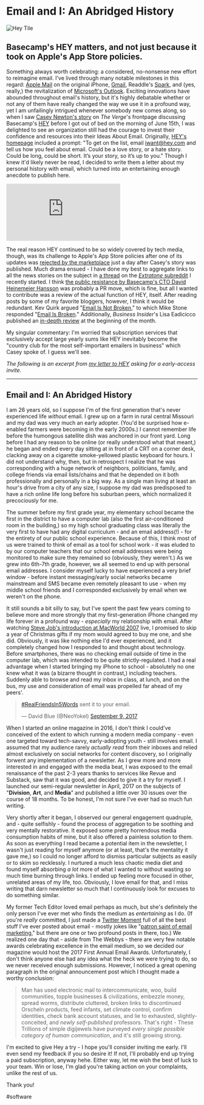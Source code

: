# Email and I: An Abridged History

![Hey Tile](https://i.snap.as/l7jhO5a.png)

## Basecamp's HEY matters, and not just because it took on Apple's App Store policies.

Something always worth celebrating: a considered, no-nonsense new effort to reimagine email. I've lived through many notable milestones in this regard: [Apple Mail](https://youtu.be/vN4U5FqrOdQ?t=2321) on the original iPhone, [Gmail](https://time.com/43263/gmail-10th-anniversary/), Readdle's [Spark](https://www.theverge.com/2015/5/29/8683775/spark-email-app-iphone-apple-watch), and (yes, really,) the revitalization of [Microsoft's Outlook](https://www.theverge.com/2018/9/4/17819636/microsoft-resdesigned-outlook-windows-web). Exciting innovations have abounded throughout email's history, but it's highly debatable whether or not any of them have really changed the way we use it in a profound way, yet I am unfailingly intrigued whenever somebody new comes along, so when I saw [Casey Newton's story](https://www.theverge.com/2020/6/15/21286466/hey-email-basecamp-price-availability-platforms-launch) on *The Verge*'s frontpage discussing Basecamp's [HEY](https://hey.com/) before I got out of bed on the morning of June 15th, I was delighted to see an organization still had the courage to invest their confidence and resources into their Ideas About Email. Originally, [HEY's homepage](http://web.archive.org/web/20200510220647/https://hey.com/) included a prompt: "To get on the list, email iwant@hey.com and tell us how you feel about email. Could be a love story, or a hate story. Could be long, could be short. It’s your story, so it’s up to you." Though I knew it'd likely never be read, I decided to write them a letter about my personal history with email, which turned into an entertaining enough anecdote to publish here.

<iframe width="auto" height="auto" src="https://www.youtube.com/embed/UCeYTysLyGI?controls=0" frameborder="0" allow="accelerometer; autoplay; encrypted-media; gyroscope; picture-in-picture" allowfullscreen></iframe>

The real reason HEY continued to be so widely covered by tech media, though, was its challenge to Apple's App Store policies after one of its updates was [rejected by the marketplace](https://www.protocol.com/hey-email-app-store-rejection) just a day after Casey's story was published. Much drama ensued - I have done my best to aggregate links to all the news stories on the subject in [a thread](https://www.reddit.com/r/extratown/comments/hbncn6/news_surrounding_hey_the_upcoming_email_service/) on the [*Extratone* subreddit](https://www.reddit.com/r/extratown) I recently started. I think [the public resistance by Basecamp's CTO David Heinemeier Hansson](https://www.theverge.com/2020/6/16/21293419/hey-apple-rejection-ios-app-store-dhh-gangsters-antitrust) was probably a PR move, which is fine, but all I wanted to contribute was a review of the actual function of HEY, itself. After reading posts by some of my favorite bloggers, however, I think it would be redundant. Kev Quirk argued "[Email Is Not Broken](https://kevq.uk/email-is-not-broken/)," to which Mike Stone responded "[Email Is Broken](https://mikestone.me/email-is-broken)." Additionally, *Business Insider*'s Lisa Eadicicco published an [in-depth review](https://www.businessinsider.com/hey-email-app-review-basecamp-inbox-2020-7) at the beginning of the month.

My singular commentary: I'm worried that subscription services that exclusively accept large yearly sums like HEY inevitably become the "country club for the most self-important emailers in business" which Casey spoke of. I guess we'll see.

*The following is an excerpt from [my letter to HEY](http://simp.ly/p/lw0h0R) asking for a early-access invite.*

---

## Email and I: An Abridged History

I am 26 years old, so I suppose I'm of the first generation that's never experienced life *without* email. I grew up on a farm in rural central Missouri and my dad was very much an early adopter. (You'd be surprised how e-enabled farmers were becoming in the early 2000s.) I cannot remember life before the humongous satellite dish was anchored in our front yard. Long before I had any reason to be online (or really understood what that meant,) he began and ended every day sitting at in front of a CRT on a corner desk, clacking away on a cigarette smoke-yellowed plastic keyboard for hours. I did not understand why, then, but in retrospect I realize that he was corresponding with a huge network of neighbors, politicians, family, and college friends via email lists/chains and that he depended on it both professionally and personally in a big way. As a single man living at least an hour's drive from a city of any size, I suppose my dad was predisposed to have a rich online life long before his suburban peers, which normalized it precociously for me.

The summer before my first grade year, my elementary school became the first in the district to have a computer lab (also the first air-conditioned room in the building,) so my high school graduating class was literally the very first to have had any digital curriculum - and an email address(!) - for the entirety of our public school experience. Because of this, I think most of us were trained to think of email as a tool for school work - it was eluded to by our computer teachers that our school email addresses were being monitored to make sure they remained so (obviously, they weren't.) As we grew into 6th-7th grade, however, we all seemed to end up with personal email addresses. I consider myself lucky to have experienced a very brief window - before instant messaging/early social networks became mainstream and SMS became even remotely pleasant to use - when my middle school friends and I corresponded exclusively by email when we weren't on the phone.

It still sounds a bit silly to say, but I've spent the past few years coming to believe more and more strongly that my first-generation iPhone changed my life forever in a profound way - *especially* my relationship with email. After watching [Steve Job's introduction at MacWorld 2007](https://www.howtogeek.com/674796/how-to-archive-or-delete-a-facebook-group/) live, I promised to skip a year of Christmas gifts if my mom would agreed to buy me one, and she did. Obviously, it was like nothing else I'd ever experienced, and it completely changed how I responded to and thought about technology. Before smartphones, there was no checking email outside of time in the computer lab, which was intended to be quite strictly-regulated. I had a real advantage when I started bringing my iPhone to school - absolutely no one knew what it was (a bizarre thought in contrast,) including teachers. Suddenly able to browse and read my inbox in class, at lunch, and on the bus, my use and consideration of email was propelled far ahead of my peers'.

<blockquote class="twitter-tweet tw-align-center"><p lang="en" dir="ltr"><a href="https://twitter.com/hashtag/RealFriendsIn5Words?src=hash&amp;ref_src=twsrc%5Etfw">#RealFriendsIn5Words</a> sent it to your email.</p>&mdash; David Blue (@NeoYokel) <a href="https://twitter.com/NeoYokel/status/906468410976079872?ref_src=twsrc%5Etfw">September 9, 2017</a></blockquote> <script async src="https://platform.twitter.com/widgets.js" charset="utf-8"></script>

When I started an online magazine in 2016, I don't think I could've conceived of the extent to which running a modern media company - even one targeted toward tech-savvy, early-adopting youth - still involves email. I assumed that my audience rarely *actually read* from their inboxes and relied almost exclusively on social networks for content discovery, so I originally forwent any implementation of a newsletter. As I grew more and more interested in and engaged with the media beat, I was exposed to the email renaissance of the past 2-3 years thanks to services like Revue and Substack, saw that it was good, and decided to give it a try for myself. I launched our semi-regular newsletter in April, 2017 on the subjects of "**Division**, **Art**, and **Media**" and published a little over 30 issues over the course of 18 months. To be honest, I'm not sure I've ever had so much fun writing. 

Very shortly after it began, I observed our general engagement quadruple, and - quite selfishly - found the process of aggregation to be soothing and very mentally restorative. It exposed some pretty horrendous media consumption habits of mine, but it also offered a painless solution to them. As soon as everything I read became a potential item in the newsletter, I wasn't just reading for myself anymore (or at least, that's the mentality it gave me,) so I could no longer afford to dismiss particular subjects as easily or to skim so recklessly. I nurtured a much less chaotic media diet and found myself absorbing *a lot* more of what I wanted to without wasting so much time burning through links. I ended up feeling more focused in other, unrelated areas of my life, too. Obviously, I love email for that, and I miss writing that darn newsletter so much that I continuously look for excuses to do something similar.

My former Tech Editor loved email perhaps as much, but she's definitely the only person I've ever met who finds the medium as *entertaining* as I do. (If you're *really* committed, I just made a [Twitter Moment](https://twitter.com/i/events/1272514574420500481?s=13) full of all the best stuff I've ever posted about email - mostly jokes like "[patron saint of email marketing](https://twitter.com/NeoYokel/status/921352650788130822)," but there are one or two profound posts in there, too.) We realized one day that - aside from The Webbys - there are very few notable awards celebrating excellence in the email medium, so we decided our magazine would host the 2017 First Annual Email Awards. Unfortunately, I don't think anyone else had any idea what the heck we were trying to do, so we never received enough submissions. However, I noticed a great opening paragraph in the original announcement post which I thought made a worthy conclusion:

> Man has used electronic mail to intercommunicate, woo, build communities, topple businesses & civilizations, embezzle money, spread worms, distribute cluttered, broken links to discontinued Orscheln products, feed infants, set climate control, confirm identities, check bank account statuses, and lie to exhausted, slightly-conceited, and *newly self-published* professors. That's right - These Trillions of simple digijewels have purveyed *every single possible category of human communication*, and it's still growing strong.

I'm excited to give Hey a try - I hope you'll consider inviting me early. I'll even send my feedback if you so desire it! If not, I'll probably end up trying a paid subscription, anyway hehe. Either way, let me wish the best of luck to your team. Win or lose, I'm glad you're taking action on your complaints, unlike the rest of us.

Thank you!

#software